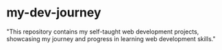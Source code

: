 # my-dev-journey
"This repository contains my self-taught web development projects, showcasing my journey and progress in learning web development skills."

